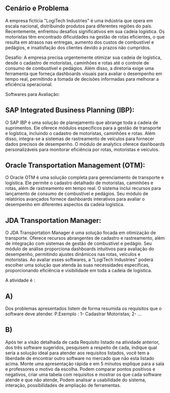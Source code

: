 Cenário e Problema
---
A empresa fictícia "LogiTech Industries" é uma indústria que opera em escala nacional, distribuindo produtos para diferentes regiões do país. Recentemente, enfrentou desafios significativos em sua cadeia logística. Os motoristas têm encontrado dificuldades na gestão de rotas eficientes, o que resulta em atrasos nas entregas, aumento dos custos de combustível e pedágios, e insatisfação dos clientes devido a prazos não cumpridos.

Desafio:
A empresa precisa urgentemente otimizar sua cadeia de logística, desde o cadastro de motoristas, caminhões e rotas até o controle de consumo de combustível e pedágios. Além disso, a diretoria exige uma ferramenta que forneça dashboards visuais para avaliar o desempenho em tempo real, permitindo a tomada de decisões informadas para melhorar a eficiência operacional.

Softwares para Avaliação:

SAP Integrated Business Planning (IBP):
---
O SAP IBP é uma solução de planejamento que abrange toda a cadeia de suprimentos. Ele oferece módulos específicos para a gestão de transporte e logística, incluindo o cadastro de motoristas, caminhões e rotas. Além disso, integra-se a sistemas de rastreamento de veículos para fornecer dados precisos de desempenho. O módulo de analytics oferece dashboards personalizáveis para monitorar eficiência por rotas, motoristas e veículos.


Oracle Transportation Management (OTM):
---
O Oracle OTM é uma solução completa para gerenciamento de transporte e logística. Ele permite o cadastro detalhado de motoristas, caminhões e rotas, além de rastreamento em tempo real. O sistema inclui recursos para lançamento de consumo de combustível e pedágios. Seu módulo de relatórios avançados fornece dashboards interativos para avaliar o desempenho em diferentes aspectos da cadeia logística.


JDA Transportation Manager:
---
O JDA Transportation Manager é uma solução focada em otimização de transporte. Oferece recursos abrangentes de cadastro e rastreamento, além de integração com sistemas de gestão de combustível e pedágio. Seu módulo de análise proporciona dashboards intuitivos para avaliação do desempenho, permitindo ajustes dinâmicos nas rotas, veículos e motoristas.
Ao avaliar esses softwares, a "LogiTech Industries" poderá escolher uma solução que atenda às suas necessidades específicas, proporcionando eficiência e visibilidade em toda a cadeia de logística.

A atividade é :


A)
---
Dos problemas apresentados listem de forma resumida os requisitos que o software deve atender.
P.Exemplo : 
1- Cadastrar Motoristas; 
2- ...

B)
---
Após ter a visão detalhada de cada Requisito listado na atividade anterior, dos três software sugeridos, pesquisem a respeito de cada, indique qual seria a solução ideal para atender aos requisitos listados, você tem a liberdade de encontrar outro software no mercado que não esta listado acima.
Monte uma apresentação rápida e em 5 minutos explique para a sala e professores o motivo da escolha. 
Podem comparar pontos positivos e negativos, criar uma tabela com requisitos e mostrar os que cada software atende e que não atende, Podem analisar a usabilidade do sistema, interação, possibilidades de ampliação de ferramentas.
